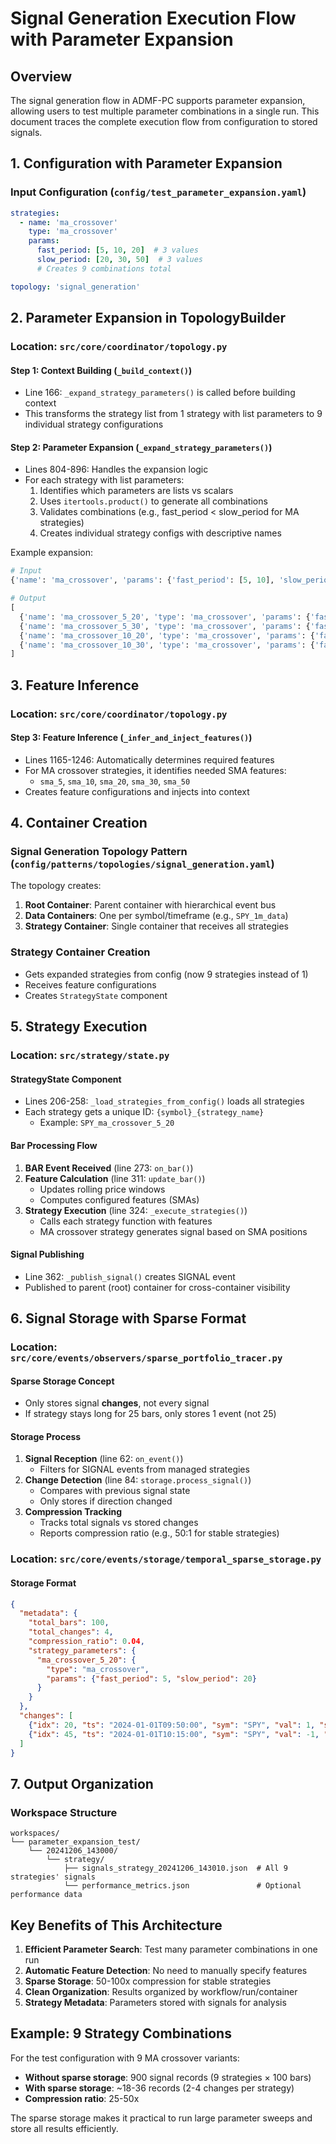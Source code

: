 # Signal Generation Execution Flow with Parameter Expansion

## Overview

The signal generation flow in ADMF-PC supports parameter expansion, allowing users to test multiple parameter combinations in a single run. This document traces the complete execution flow from configuration to stored signals.

## 1. Configuration with Parameter Expansion

### Input Configuration (`config/test_parameter_expansion.yaml`)
```yaml
strategies:
  - name: 'ma_crossover'
    type: 'ma_crossover'
    params:
      fast_period: [5, 10, 20]  # 3 values
      slow_period: [20, 30, 50]  # 3 values
      # Creates 9 combinations total

topology: 'signal_generation'
```

## 2. Parameter Expansion in TopologyBuilder

### Location: `src/core/coordinator/topology.py`

#### Step 1: Context Building (`_build_context()`)
- Line 166: `_expand_strategy_parameters()` is called before building context
- This transforms the strategy list from 1 strategy with list parameters to 9 individual strategy configurations

#### Step 2: Parameter Expansion (`_expand_strategy_parameters()`)
- Lines 804-896: Handles the expansion logic
- For each strategy with list parameters:
  1. Identifies which parameters are lists vs scalars
  2. Uses `itertools.product()` to generate all combinations
  3. Validates combinations (e.g., fast_period < slow_period for MA strategies)
  4. Creates individual strategy configs with descriptive names

Example expansion:
```python
# Input
{'name': 'ma_crossover', 'params': {'fast_period': [5, 10], 'slow_period': [20, 30]}}

# Output
[
  {'name': 'ma_crossover_5_20', 'type': 'ma_crossover', 'params': {'fast_period': 5, 'slow_period': 20}},
  {'name': 'ma_crossover_5_30', 'type': 'ma_crossover', 'params': {'fast_period': 5, 'slow_period': 30}},
  {'name': 'ma_crossover_10_20', 'type': 'ma_crossover', 'params': {'fast_period': 10, 'slow_period': 20}},
  {'name': 'ma_crossover_10_30', 'type': 'ma_crossover', 'params': {'fast_period': 10, 'slow_period': 30}}
]
```

## 3. Feature Inference

### Location: `src/core/coordinator/topology.py`

#### Step 3: Feature Inference (`_infer_and_inject_features()`)
- Lines 1165-1246: Automatically determines required features
- For MA crossover strategies, it identifies needed SMA features:
  - `sma_5`, `sma_10`, `sma_20`, `sma_30`, `sma_50`
- Creates feature configurations and injects into context

## 4. Container Creation

### Signal Generation Topology Pattern (`config/patterns/topologies/signal_generation.yaml`)

The topology creates:
1. **Root Container**: Parent container with hierarchical event bus
2. **Data Containers**: One per symbol/timeframe (e.g., `SPY_1m_data`)
3. **Strategy Container**: Single container that receives all strategies

### Strategy Container Creation
- Gets expanded strategies from config (now 9 strategies instead of 1)
- Receives feature configurations
- Creates `StrategyState` component

## 5. Strategy Execution

### Location: `src/strategy/state.py`

#### StrategyState Component
- Lines 206-258: `_load_strategies_from_config()` loads all strategies
- Each strategy gets a unique ID: `{symbol}_{strategy_name}`
  - Example: `SPY_ma_crossover_5_20`

#### Bar Processing Flow
1. **BAR Event Received** (line 273: `on_bar()`)
2. **Feature Calculation** (line 311: `update_bar()`)
   - Updates rolling price windows
   - Computes configured features (SMAs)
3. **Strategy Execution** (line 324: `_execute_strategies()`)
   - Calls each strategy function with features
   - MA crossover strategy generates signal based on SMA positions

#### Signal Publishing
- Line 362: `_publish_signal()` creates SIGNAL event
- Published to parent (root) container for cross-container visibility

## 6. Signal Storage with Sparse Format

### Location: `src/core/events/observers/sparse_portfolio_tracer.py`

#### Sparse Storage Concept
- Only stores signal **changes**, not every signal
- If strategy stays long for 25 bars, only stores 1 event (not 25)

#### Storage Process
1. **Signal Reception** (line 62: `on_event()`)
   - Filters for SIGNAL events from managed strategies
2. **Change Detection** (line 84: `storage.process_signal()`)
   - Compares with previous signal state
   - Only stores if direction changed
3. **Compression Tracking**
   - Tracks total signals vs stored changes
   - Reports compression ratio (e.g., 50:1 for stable strategies)

### Location: `src/core/events/storage/temporal_sparse_storage.py`

#### Storage Format
```json
{
  "metadata": {
    "total_bars": 100,
    "total_changes": 4,
    "compression_ratio": 0.04,
    "strategy_parameters": {
      "ma_crossover_5_20": {
        "type": "ma_crossover",
        "params": {"fast_period": 5, "slow_period": 20}
      }
    }
  },
  "changes": [
    {"idx": 20, "ts": "2024-01-01T09:50:00", "sym": "SPY", "val": 1, "strat": "SPY_ma_crossover_5_20", "px": 470.5},
    {"idx": 45, "ts": "2024-01-01T10:15:00", "sym": "SPY", "val": -1, "strat": "SPY_ma_crossover_5_20", "px": 469.8}
  ]
}
```

## 7. Output Organization

### Workspace Structure
```
workspaces/
└── parameter_expansion_test/
    └── 20241206_143000/
        └── strategy/
            ├── signals_strategy_20241206_143010.json  # All 9 strategies' signals
            └── performance_metrics.json               # Optional performance data
```

## Key Benefits of This Architecture

1. **Efficient Parameter Search**: Test many parameter combinations in one run
2. **Automatic Feature Detection**: No need to manually specify features
3. **Sparse Storage**: 50-100x compression for stable strategies
4. **Clean Organization**: Results organized by workflow/run/container
5. **Strategy Metadata**: Parameters stored with signals for analysis

## Example: 9 Strategy Combinations

For the test configuration with 9 MA crossover variants:
- **Without sparse storage**: 900 signal records (9 strategies × 100 bars)
- **With sparse storage**: ~18-36 records (2-4 changes per strategy)
- **Compression ratio**: 25-50x

The sparse storage makes it practical to run large parameter sweeps and store all results efficiently.